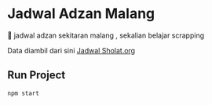 # Jadwal Adzan Malang

:pray: jadwal adzan sekitaran malang , sekalian belajar scrapping

Data diambil dari sini [Jadwal Sholat.org](https://jadwalsholat.org/adzan/monthly.php?id=141)

## Run Project 
```
npm start
```



